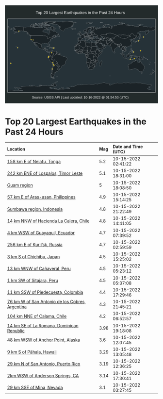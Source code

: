![Map](./map.png)

# Top 20 Largest Earthquakes in the Past 24 Hours

| Location | Mag | Date and Time (UTC) |
|:---|:---|:---|
| [158 km E of Neiafu, Tonga](https://earthquake.usgs.gov/earthquakes/eventpage/us6000itur) | 5.2 | 10-15-2022 02:41:22 |
| [242 km ENE of Lospalos, Timor Leste](https://earthquake.usgs.gov/earthquakes/eventpage/us6000itze) | 5.1 | 10-15-2022 18:31:00 |
| [Guam region](https://earthquake.usgs.gov/earthquakes/eventpage/us6000itzf) | 5 | 10-15-2022 18:08:50 |
| [57 km E of Aras-asan, Philippines](https://earthquake.usgs.gov/earthquakes/eventpage/us6000ityh) | 4.9 | 10-15-2022 15:14:25 |
| [Sumbawa region, Indonesia](https://earthquake.usgs.gov/earthquakes/eventpage/us6000iu0d) | 4.8 | 10-15-2022 21:22:49 |
| [14 km NNW of Hacienda La Calera, Chile](https://earthquake.usgs.gov/earthquakes/eventpage/us6000ity7) | 4.8 | 10-15-2022 14:41:05 |
| [4 km WSW of Guayaquil, Ecuador](https://earthquake.usgs.gov/earthquakes/eventpage/us6000itwi) | 4.7 | 10-15-2022 07:39:52 |
| [256 km E of Kuril’sk, Russia](https://earthquake.usgs.gov/earthquakes/eventpage/us6000ituw) | 4.7 | 10-15-2022 02:59:59 |
| [3 km S of Chichibu, Japan](https://earthquake.usgs.gov/earthquakes/eventpage/us6000ityl) | 4.5 | 10-15-2022 15:25:02 |
| [13 km WNW of Cañaveral, Peru](https://earthquake.usgs.gov/earthquakes/eventpage/us6000itvu) | 4.5 | 10-15-2022 05:23:12 |
| [1 km SW of Sitajara, Peru](https://earthquake.usgs.gov/earthquakes/eventpage/us6000itvx) | 4.5 | 10-15-2022 05:37:08 |
| [11 km SSW of Piedecuesta, Colombia](https://earthquake.usgs.gov/earthquakes/eventpage/us6000itz5) | 4.4 | 10-15-2022 17:29:46 |
| [76 km W of San Antonio de los Cobres, Argentina](https://earthquake.usgs.gov/earthquakes/eventpage/us6000iu0l) | 4.3 | 10-15-2022 21:45:21 |
| [104 km NNE of Calama, Chile](https://earthquake.usgs.gov/earthquakes/eventpage/us6000itw9) | 4.2 | 10-15-2022 06:52:57 |
| [14 km SE of La Romana, Dominican Republic](https://earthquake.usgs.gov/earthquakes/eventpage/pr2022288001) | 3.98 | 10-15-2022 19:18:08 |
| [48 km WSW of Anchor Point, Alaska](https://earthquake.usgs.gov/earthquakes/eventpage/ak022d8hyqxh) | 3.6 | 10-15-2022 12:07:45 |
| [9 km S of Pāhala, Hawaii](https://earthquake.usgs.gov/earthquakes/eventpage/hv73180242) | 3.29 | 10-15-2022 13:05:48 |
| [29 km N of San Antonio, Puerto Rico](https://earthquake.usgs.gov/earthquakes/eventpage/pr71377228) | 3.19 | 10-15-2022 12:36:25 |
| [2km WSW of Anderson Springs, CA](https://earthquake.usgs.gov/earthquakes/eventpage/nc73793981) | 3.14 | 10-15-2022 17:30:41 |
| [29 km SSE of Mina, Nevada](https://earthquake.usgs.gov/earthquakes/eventpage/nn00849318) | 3.1 | 10-15-2022 03:27:45 |
